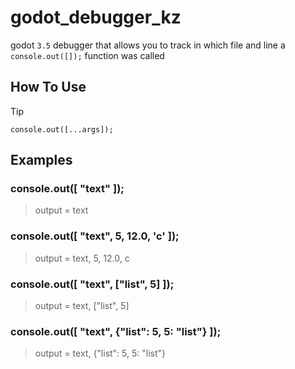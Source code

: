 # godot_debugger_kz
godot `3.5` debugger that allows you to track in which file and line a `console.out([]);` function was called  

## How To Use
> [!TIP]
> `console.out([...args]);`

## Examples
### console.out([ "text" ]); 
> output = text
### console.out([ "text", 5, 12.0, 'c' ]); 
> output = text, 5, 12.0, c 
### console.out([ "text", ["list", 5] ]);  
> output = text, ["list", 5] 
### console.out([ "text", {"list": 5, 5: "list"} ]); 
> output = text, {"list": 5, 5: "list"}
